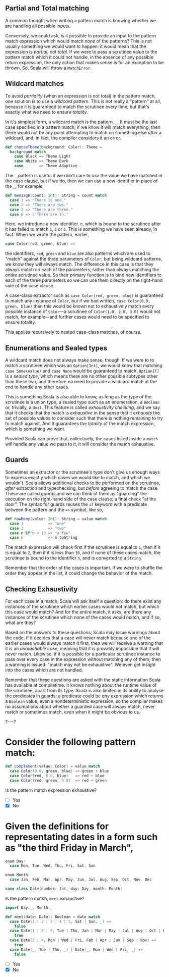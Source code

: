 ## Partial and Total matching

A common thought when writing a pattern match is knowing whether we are handling all possible inputs.

Conversely, we could ask, is it possible to provide an input to the pattern match expression which would match
_none_ of the patterns? This is not usually something we would want to happen: it would mean that the expression
is _partial_, not _total_. If we were to pass a scrutinee value to the pattern match which it could not handle,
in the absence of any possible return expression, the only action that makes sense is for an exception to be thrown.
So, Scala will throw a `MatchError`.

## Wildcard matches

To avoid _partiality_ (when an expression is not total) in the pattern match, one solution is to use a
_wildcard_ pattern. This is not really a "pattern" at all, because it is guaranteed to match the scrutinee every
time, but that's exactly what we need to ensure _totality_.

In it's simplest form, a wildcard match is the pattern, `_`. It must be the last case specified in a pattern
match; if we know it will match everything, then there would not be any point attempting to match on something
else _after_ a wildcard, and, in fact, the compiler considers it an error.
```scala
def chooseTheme(background: Color): Theme =
  background match
    case Black => Theme.Light
    case White => Theme.Dark
    case _     => Theme.Adaptive
```

The `_` pattern is useful if we don't care to _use_ the value we have matched in the case clause, but if we do,
then we can use a new identifier in place of the `_`, for example,
```scala
def message(count: Int): String = count match
  case 1 => "There is one."
  case 2 => "There are two."
  case 3 => "There are three."
  case n => s"There are $n."
```

Here, we introduce a new identifier, `n`, which is bound to the scrutinee after it has failed to match `1`, `2`
or `3`. This is something we have seen already, in fact. When we wrote the pattern, earlier,
```scala
case Color(red, green, blue) =>
```
the identifiers, `red`, `green` and `blue` are also patterns which are used to "match" against the three
parameters of `Color`, but being wildcard patterns, we know they will always match. The difference in this case
is that they always match on each of the parameters, rather than always matching the entire scrutinee value. So
their primary function is to bind new identifiers to each of the three parameters so we can use them directly on
the right-hand side of the case clause.

A case-class extractor such as `case Color(red, green, blue)` is guaranteed to match any instance of `Color`,
but if we had written, `case Color(0.0, green, blue)` then this would be known not to exhaustively match every
possible instance of `Color`—a scrutinee of `Color(1.0, 2.0, 3.0)` would not match, for example—and further
cases would need to be specified to ensure totality.

This applies recursively to nested case-class matches, of course.

## Enumerations and Sealed types

A wildcard match does not always make sense, though. If we were to to match a scrutinee which was an
`Option[Int]`, we would know that matching `case Some(value)` and `case None` would be guaranteed to match.
`Option[T]` is a _sealed type_, which means there are no other possible subtypes other than these two, and
therefore no need to provide a wildcard match at the end to handle any other cases.

This is something Scala is also able to know, as long as the type of the scrutinee is a union type, a sealed
type such as an enumeration, a `Boolean` or, trivially, a `Unit`. This feature is called
_exhaustivity checking_, and we say that it checks that the match is _exhaustive_ in the sense that it
_exhausts_ the set of possible values to consider such that there is nothing remaining to try to match against.
And it guarantees the _totality_ of the match expression, which is something we want.

Provided Scala can prove that, collectively, the cases listed inside a `match` will handle any value we pass to
it, it will consider the match exhaustive.

## Guards

Sometimes an extractor or the scrutinee's type don't give us enough ways to express exactly which cases we would
like to match, and which we wouldn't. Scala allows additional checks to be performed on the scrutinee, _after_
extraction and typechecking, but _before_ agreeing to match the case. These are called _guards_ and we can think
of them as "guarding" the execution on the right-hand side of the case clause; a final check "at the door". The
syntax for guards reuses the `if` keyword with a predicate between the pattern and the `=>` symbol, like so,
```scala
def howMany(value: Int): String = value match
  case 1           => "one"
  case 2           => "two"
  case n if n < 10 => "a few"
  case n           => n.toString
```

The match expression will check first if the scrutinee is equal to `1`, then if it is equal to `2`, then if it
is less than `10`, and if none of these cases match, the scrutinee is bound to the identifier `n`, and is
converted to a `String`.

Remember that the order of the cases is important. If we were to shuffle the order they appear in the list, it
could change the behavior of the match.

## Checking Exhaustivity

For each case in a match, Scala will ask itself a question: do there exist any instances of the scrutinee which
earlier cases would not match, but which this case would match? And for the entire match, it asks, are there
any instances of the scrutinee which none of the cases would match, and if so, what are they?

Based on the answers to these questions, Scala may issue warnings about the code. If it decides that a case
will never match because one of the earlier cases would always match it first, then we will receive a warning
that it is an _unreachable case_, meaning that it is provably impossible that it will never match. Likewise, if
it is possible for a particular scrutinee instance to pass over every case in the expression without matching
any of them, then a warning is issued: "match may not be exhaustive". We even get insight into the cases which
are not handled.

Remember that these questions are asked with the static information Scala has available at compiletime. It
knows nothing about the runtime value of the scrutinee, apart from its type. Scala is also limited in its
ability to analyse the predicates in guards: a predicate could be _any_ expression which returns a `Boolean`
value, even a nondeterministic expression, so the compiler makes no assumptions about whether a guarded case
will always match, never match or sometimes match, even when it might be obvious to us.

?---?

# Consider the following pattern match:

```scala
def complement(value: Color) = value match
  case Color(0.0, green, blue) => green + blue
  case Color(red, 0.0, blue)   => red + blue
  case Color(red, green, 0.0)  => red + green
```

Is the pattern match expression exhaustive?

- [ ] Yes
- [X] No

# Given the definitions for representating dates in a form such as "the third Friday in March",

```scala
enum Day:
  case Mon, Tue, Wed, Thu, Fri, Sat, Sun

enum Month:
  case Jan, Feb, Mar, Apr, May, Jun, Jul, Aug, Sep, Oct, Nov, Dec

case class Date(number: Int, day: Day, month: Month)
```

Is the pattern match, `meet` exhaustive?

```scala
import Day._, Month._

def meet(date: Date): Boolean = date match
  case Date(1 | 2 | 3 | 4 | 5, Sat | Sun, _) =>
    false
  case Date(1 | 3 | 5, Tue | Thu, Jan | Mar | May | Jul | Aug | Oct | Dec) =>
    true
  case Date(2 | 4, Mon | Wed | Fri, Feb | Apr | Jun | Sep | Nov) =>
    true
  case Date(_, Tue | Thu, _) | Date(_, Mon | Wed | Fri, _) =>
    false
```

- [ ] Yes
- [X] No
